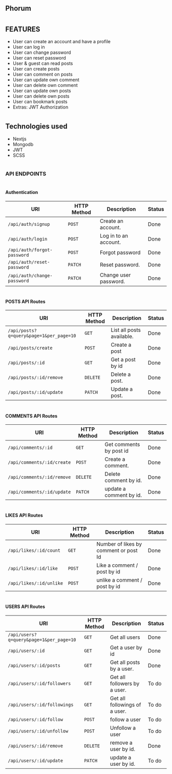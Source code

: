 ## Phorum

#

## FEATURES

- User can create an account and have a profile
- User can log in
- User can change password
- User can reset password
- User & guest can read posts
- User can create posts
- User can comment on posts
- User can update own comment
- User can delete own comment
- User can update own posts
- User can delete own posts
- User can bookmark posts
- Extras: JWT Authorization

#

## Technologies used

- Nextjs
- Mongodb
- JWT
- SCSS

#

### API ENDPOINTS

#

#### Authentication

| URI                                    | HTTP Method | Description           | Status |
| -------------------------------------- | ----------- | --------------------- | ------ |
| <code>/api/auth/signup</code>          | `POST`      | Create an account.    | Done   |
| <code>/api/auth/login</code>           | `POST`      | Log in to an account. | Done   |
| <code>/api/auth/forgot-password</code> | `POST`      | Forgot password       | Done   |
| <code>/api/auth/reset-password</code>  | `PATCH`     | Reset password.       | Done   |
| <code>/api/auth/change-password</code> | `PATCH`     | Change user password. | Done   |

#

#### POSTS API Routes

| URI                                                | HTTP Method | Description               | Status |
| -------------------------------------------------- | ----------- | ------------------------- | ------ |
| <code>/api/posts?q=query&page=1&per_page=10</code> | `GET`       | List all posts available. | Done   |
| <code>/api/posts/create</code>                     | `POST`      | Create a post             | Done   |
| <code>/api/posts/:id</code>                        | `GET`       | Get a post by id          | Done   |
| <code>/api/posts/:id/remove</code>                 | `DELETE`    | Delete a post.            | Done   |
| <code>/api/posts/:id/update</code>                 | `PATCH`     | Update a post.            | Done   |

#

#### COMMENTS API Routes

| URI                                   | HTTP Method | Description             | Status |
| ------------------------------------- | ----------- | ----------------------- | ------ |
| <code>/api/comments/:id</code>        | `GET`       | Get comments by post id | Done   |
| <code>/api/comments/:id/create</code> | `POST`      | Create a comment.       | Done   |
| <code>/api/comments/:id/remove</code> | `DELETE`    | Delete comment by id.   | Done   |
| <code>/api/comments/:id/update</code> | `PATCH`     | update a comment by id. | Done   |

#

#### LIKES API Routes

| URI                                | HTTP Method | Description                           | Status |
| ---------------------------------- | ----------- | ------------------------------------- | ------ |
| <code>/api/likes/:id/count</code>  | `GET`       | Number of likes by comment or post Id | Done   |
| <code>/api/likes/:id/like</code>   | `POST`      | Like a comment / post by id           | Done   |
| <code>/api/likes/:id/unlike</code> | `POST`      | unlike a comment / post by id         | Done   |

#

#### USERS API Routes

| URI                                                | HTTP Method | Description                   | Status |
| -------------------------------------------------- | ----------- | ----------------------------- | ------ |
| <code>/api/users?q=query&page=1&per_page=10</code> | `GET`       | Get all users                 | Done   |
| <code>/api/users/:id</code>                        | `GET`       | Get a user by id              | Done   |
| <code>/api/users/:id/posts</code>                  | `GET`       | Get all posts by a user.      | Done   |
| <code>/api/users/:id/followers</code>              | `GET`       | Get all followers by a user.  | To do  |
| <code>/api/users/:id/followings</code>             | `GET`       | Get all followings of a user. | To do  |
| <code>/api/users/:id/follow</code>                 | `POST`      | follow a user                 | To do  |
| <code>/api/users/:id/unfollow</code>               | `POST`      | Unfollow a user               | To do  |
| <code>/api/users/:id/remove</code>                 | `DELETE`    | remove a user by id.          | Done   |
| <code>/api/users/:id/update</code>                 | `PATCH`     | update a user by id.          | To do  |
